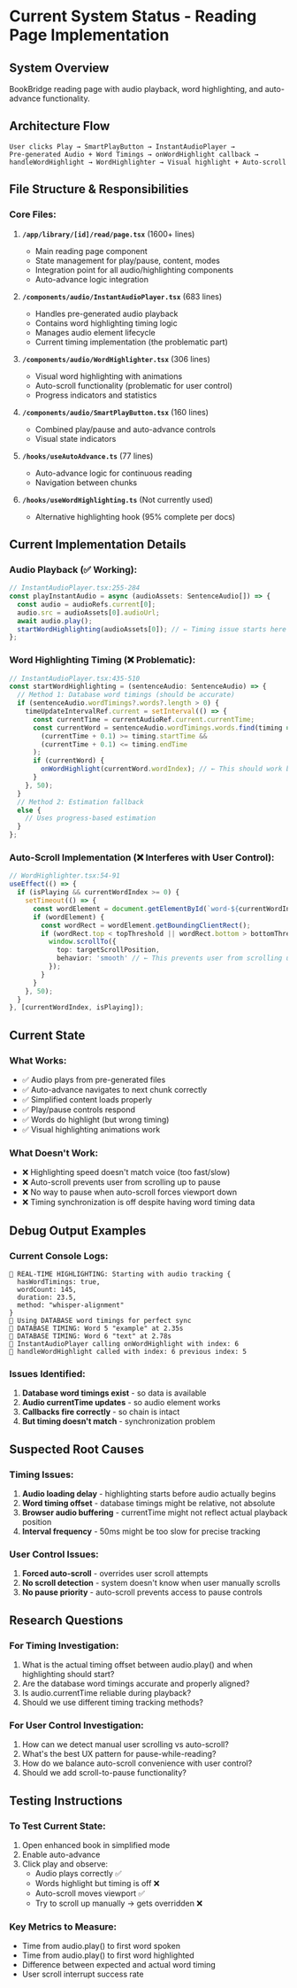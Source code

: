 # Current System Status - Reading Page Implementation

## System Overview
BookBridge reading page with audio playback, word highlighting, and auto-advance functionality.

## Architecture Flow

```
User clicks Play → SmartPlayButton → InstantAudioPlayer → 
Pre-generated Audio + Word Timings → onWordHighlight callback → 
handleWordHighlight → WordHighlighter → Visual highlight + Auto-scroll
```

## File Structure & Responsibilities

### Core Files:
1. **`/app/library/[id]/read/page.tsx`** (1600+ lines)
   - Main reading page component
   - State management for play/pause, content, modes
   - Integration point for all audio/highlighting components
   - Auto-advance logic integration

2. **`/components/audio/InstantAudioPlayer.tsx`** (683 lines)
   - Handles pre-generated audio playback
   - Contains word highlighting timing logic
   - Manages audio element lifecycle
   - Current timing implementation (the problematic part)

3. **`/components/audio/WordHighlighter.tsx`** (306 lines)
   - Visual word highlighting with animations
   - Auto-scroll functionality (problematic for user control)
   - Progress indicators and statistics

4. **`/components/audio/SmartPlayButton.tsx`** (160 lines)
   - Combined play/pause and auto-advance controls
   - Visual state indicators

5. **`/hooks/useAutoAdvance.ts`** (77 lines)
   - Auto-advance logic for continuous reading
   - Navigation between chunks

6. **`/hooks/useWordHighlighting.ts`** (Not currently used)
   - Alternative highlighting hook (95% complete per docs)

## Current Implementation Details

### Audio Playback (✅ Working):
```typescript
// InstantAudioPlayer.tsx:255-284
const playInstantAudio = async (audioAssets: SentenceAudio[]) => {
  const audio = audioRefs.current[0];
  audio.src = audioAssets[0].audioUrl;
  await audio.play();
  startWordHighlighting(audioAssets[0]); // ← Timing issue starts here
};
```

### Word Highlighting Timing (❌ Problematic):
```typescript
// InstantAudioPlayer.tsx:435-510
const startWordHighlighting = (sentenceAudio: SentenceAudio) => {
  // Method 1: Database word timings (should be accurate)
  if (sentenceAudio.wordTimings?.words?.length > 0) {
    timeUpdateIntervalRef.current = setInterval(() => {
      const currentTime = currentAudioRef.current.currentTime;
      const currentWord = sentenceAudio.wordTimings.words.find(timing =>
        (currentTime + 0.1) >= timing.startTime && 
        (currentTime + 0.1) <= timing.endTime
      );
      if (currentWord) {
        onWordHighlight(currentWord.wordIndex); // ← This should work but doesn't sync
      }
    }, 50);
  }
  // Method 2: Estimation fallback
  else {
    // Uses progress-based estimation
  }
};
```

### Auto-Scroll Implementation (❌ Interferes with User Control):
```typescript
// WordHighlighter.tsx:54-91
useEffect(() => {
  if (isPlaying && currentWordIndex >= 0) {
    setTimeout(() => {
      const wordElement = document.getElementById(`word-${currentWordIndex}`);
      if (wordElement) {
        const wordRect = wordElement.getBoundingClientRect();
        if (wordRect.top < topThreshold || wordRect.bottom > bottomThreshold) {
          window.scrollTo({
            top: targetScrollPosition,
            behavior: 'smooth' // ← This prevents user from scrolling up
          });
        }
      }
    }, 50);
  }
}, [currentWordIndex, isPlaying]);
```

## Current State

### What Works:
- ✅ Audio plays from pre-generated files
- ✅ Auto-advance navigates to next chunk correctly
- ✅ Simplified content loads properly
- ✅ Play/pause controls respond
- ✅ Words do highlight (but wrong timing)
- ✅ Visual highlighting animations work

### What Doesn't Work:
- ❌ Highlighting speed doesn't match voice (too fast/slow)
- ❌ Auto-scroll prevents user from scrolling up to pause
- ❌ No way to pause when auto-scroll forces viewport down
- ❌ Timing synchronization is off despite having word timing data

## Debug Output Examples

### Current Console Logs:
```
🎯 REAL-TIME HIGHLIGHTING: Starting with audio tracking {
  hasWordTimings: true,
  wordCount: 145,
  duration: 23.5,
  method: "whisper-alignment"
}
🎯 Using DATABASE word timings for perfect sync
🎯 DATABASE TIMING: Word 5 "example" at 2.35s
🎯 DATABASE TIMING: Word 6 "text" at 2.78s
🎯 InstantAudioPlayer calling onWordHighlight with index: 6
🎯 handleWordHighlight called with index: 6 previous index: 5
```

### Issues Identified:
1. **Database word timings exist** - so data is available
2. **Audio currentTime updates** - so audio element works
3. **Callbacks fire correctly** - so chain is intact
4. **But timing doesn't match** - synchronization problem

## Suspected Root Causes

### Timing Issues:
1. **Audio loading delay** - highlighting starts before audio actually begins
2. **Word timing offset** - database timings might be relative, not absolute
3. **Browser audio buffering** - currentTime might not reflect actual playback position
4. **Interval frequency** - 50ms might be too slow for precise tracking

### User Control Issues:
1. **Forced auto-scroll** - overrides user scroll attempts
2. **No scroll detection** - system doesn't know when user manually scrolls
3. **No pause priority** - auto-scroll prevents access to pause controls

## Research Questions

### For Timing Investigation:
1. What is the actual timing offset between audio.play() and when highlighting should start?
2. Are the database word timings accurate and properly aligned?
3. Is audio.currentTime reliable during playback?
4. Should we use different timing tracking methods?

### For User Control Investigation:
1. How can we detect manual user scrolling vs auto-scroll?
2. What's the best UX pattern for pause-while-reading?
3. How do we balance auto-scroll convenience with user control?
4. Should we add scroll-to-pause functionality?

## Testing Instructions

### To Test Current State:
1. Open enhanced book in simplified mode
2. Enable auto-advance
3. Click play and observe:
   - Audio plays correctly ✅
   - Words highlight but timing is off ❌
   - Auto-scroll moves viewport ✅
   - Try to scroll up manually → gets overridden ❌

### Key Metrics to Measure:
- Time from audio.play() to first word spoken
- Time from audio.play() to first word highlighted
- Difference between expected and actual word timing
- User scroll interrupt success rate